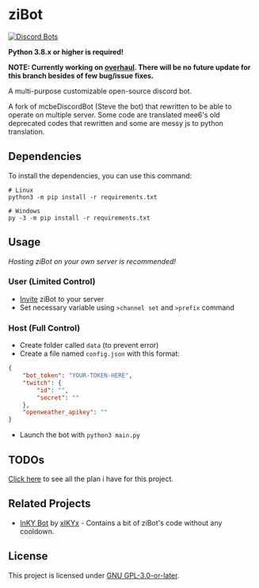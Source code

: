 # ziBot

[![Discord Bots](https://top.gg/api/widget/status/740122842988937286.svg)](https://top.gg/bot/740122842988937286)

**Python 3.8.x or higher is required!** 

**NOTE: Currently working on [overhaul](https://github.com/ZiRO-Bot/ziBot/tree/overhaul). There will be no future update for this branch besides of few bug/issue fixes.**

A multi-purpose customizable open-source discord bot.

A fork of mcbeDiscordBot (Steve the bot) that rewritten to be able to operate on multiple server. Some code are translated mee6's old deprecated codes that rewritten and some are messy js to python translation.

## Dependencies
To install the dependencies, you can use this command:
```
# Linux
python3 -m pip install -r requirements.txt

# Windows
py -3 -m pip install -r requirements.txt
```

## Usage
*Hosting ziBot on your own server is recommended!*
### User (Limited Control)
- [Invite](https://discord.com/api/oauth2/authorize?client_id=740122842988937286&permissions=470153334&scope=bot) ziBot to your server
- Set necessary variable using `>channel set` and `>prefix` command

### Host (Full Control)
- Create folder called `data` (to prevent error)
- Create a file named `config.json` with this format:
```json
{
    "bot_token": "YOUR-TOKEN-HERE",
    "twitch": {
        "id": "",
        "secret": ""
    },
    "openweather_apikey": ""
}
```
- Launch the bot with ```python3 main.py```

## TODOs
[Click here](https://github.com/null2264/ziBot/projects) to see all the plan i have for this project.

## Related Projects
- [InKY Bot](https://github.com/xIKYx/InKY-Bot) by [xIKYx](https://github.com/xIKYx) - Contains a bit of ziBot's code without any cooldown.

## License
This project is licensed under [GNU GPL-3.0-or-later](https://github.com/null2264/ziBot/blob/master/LICENSE).
